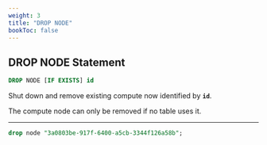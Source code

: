 ```yaml
---
weight: 3
title: "DROP NODE"
bookToc: false
---
```


## DROP NODE Statement

```SQL
DROP NODE [IF EXISTS] id
```

Shut down and remove existing compute now identified by **`id`**.

The compute node can only be removed if no table uses it.

---

```SQL
drop node "3a0803be-917f-6400-a5cb-3344f126a58b";
```
